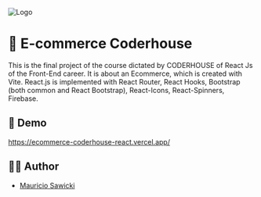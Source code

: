 
![Logo](https://firebasestorage.googleapis.com/v0/b/ecommerce-coderhouse-2f29a.appspot.com/o/logos-coderhouse-01.png?alt=media&token=a08063ed-7ede-4dbe-b9d7-11765fd63325)


# 🛒 E-commerce Coderhouse

This is the final project of the course dictated by CODERHOUSE of React Js of the Front-End career. It is about an Ecommerce, which is created with Vite. React.js is implemented with React Router, React Hooks, Bootstrap (both common and React Bootstrap), React-Icons, React-Spinners, Firebase.
## 🚀 Demo

https://ecommerce-coderhouse-react.vercel.app/


## 👨‍💻 Author

- [Mauricio Sawicki](https://mausa.dev)

